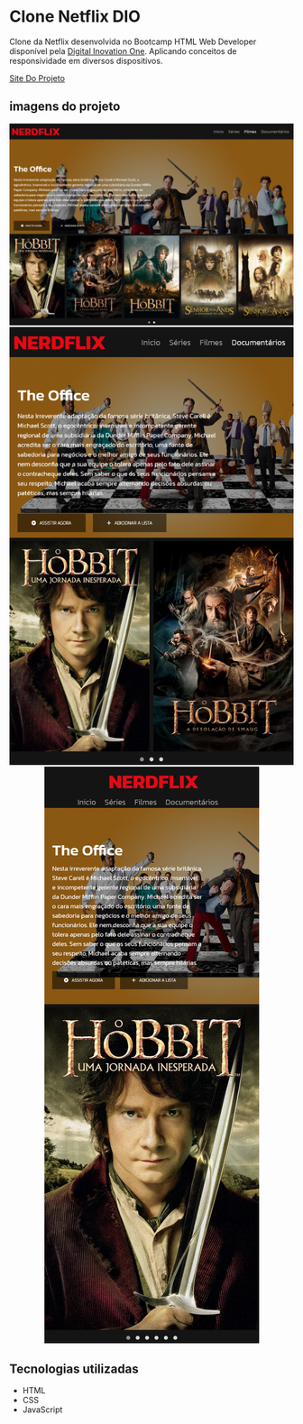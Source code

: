 # Clone Netflix DIO

Clone da Netflix desenvolvida no Bootcamp HTML Web Developer disponível pela [Digital Inovation One](https://www.dio.me/). Aplicando conceitos de responsividade em diversos dispositivos.

[Site Do Projeto](https://martvie.github.io/clone-netflix-DIO/)

## imagens do projeto

<p align="center">
<img src="src/images/screen/screenshot01.png">
<img src="src/images/screen/screenshot02.png">
<img src="src/images/screen/screenshot03.png">
</p>

## Tecnologias utilizadas

* HTML
* CSS
* JavaScript